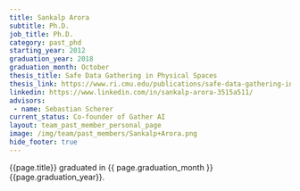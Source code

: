 ```yaml
---
title: Sankalp Arora
subtitle: Ph.D.
job_title: Ph.D.
category: past_phd
starting_year: 2012
graduation_year: 2018
graduation_month: October
thesis_title: Safe Data Gathering in Physical Spaces
thesis_link: https://www.ri.cmu.edu/publications/safe-data-gathering-in-physical-spaces/
linkedin: https://www.linkedin.com/in/sankalp-arora-3515a511/
advisors:
 - name: Sebastian Scherer
current_status: Co-founder of Gather AI
layout: team_past_member_personal_page
image: /img/team/past_members/Sankalp+Arora.png
hide_footer: true
---
```


{{page.title}} graduated in {{ page.graduation_month }} {{page.graduation_year}}.

